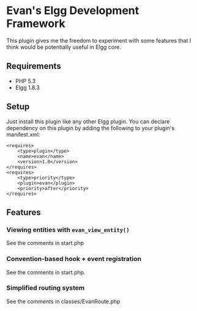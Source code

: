 # Evan's Elgg Development Framework

This plugin gives me the freedom to experiment with some features that I
think would be potentially useful in Elgg core.

## Requirements

* PHP 5.3
* Elgg 1.8.3

## Setup

Just install this plugin like any other Elgg plugin. You can declare dependency on this plugin by adding the following
to your plugin's manifest.xml:

	<requires>
		<type>plugin</type>
		<name>evan</name>
		<version>1.0</version>
	</requires>
	<requires>
		<type>priority</type>
		<plugin>evan</plugin>
		<priority>after</priority>
	</requires>


## Features

### Viewing entities with `evan_view_entity()`

See the comments in start.php

### Convention-based hook + event registration

See the comments in start.php.

### Simplified routing system

See the comments in classes/EvanRoute.php
